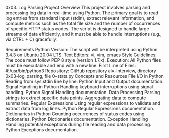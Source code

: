 0x03. Log Parsing
Project Overview
This project involves parsing and processing log data in real-time using Python. The primary goal is to read log entries from standard input (stdin), extract relevant information, and compute metrics such as the total file size and the number of occurrences of specific HTTP status codes. The script is designed to handle large streams of data efficiently, and it must be able to handle interruptions (e.g., via CTRL + C) gracefully.

Requirements
Python Version: The script will be interpreted using Python 3.4.3 on Ubuntu 20.04 LTS.
Text Editors: vi, vim, emacs
Style Guidelines: The code must follow PEP 8 style (version 1.7.x).
Execution: All Python files must be executable and end with a new line.
First Line of Files: #!/usr/bin/python3
Repository: GitHub repository alx-interview, directory 0x03-log_parsing, file 0-stats.py
Concepts and Resources
File I/O in Python
Reading from sys.stdin line by line.
Python Input and Output documentation.
Signal Handling in Python
Handling keyboard interruptions using signal handling.
Python Signal Handling documentation.
Data Processing
Parsing strings to extract specific data points.
Aggregating data to compute summaries.
Regular Expressions
Using regular expressions to validate and extract data from log lines.
Python Regular Expressions documentation.
Dictionaries in Python
Counting occurrences of status codes using dictionaries.
Python Dictionaries documentation.
Exception Handling
Handling potential exceptions during file reading and data processing.
Python Exceptions documentation.
